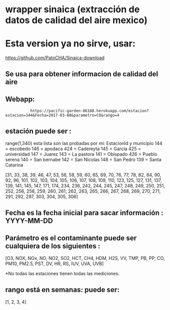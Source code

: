 # wrapper sinaica (extracción de datos de calidad del aire mexico)
# Esta version ya no sirve, usar:
https://github.com/PatoCHA/Sinaica-download

## Se usa para obtener informacion de calidad del aire
## Webapp:

               https://pacific-garden-86188.herokuapp.com/estacion?estacion=144&Fecha=2017-03-08&parametro=CO&rango=4

## estación puede ser :
range(1,340)
esta lista son las probadas por mi:
EstacionId y municipio
144  = escobedo
146 = apodaca 
424 = Cadereyta 
145 = Garcia
425 = universidad 
147 = Juarez
143 = La pastora
141 = Obispado
426 = Pueblo serena 
140 = San bernabe 
142 = San Nicolas 
148 = San Pedro
139 = Santa Catarina

[31, 33, 38, 39, 46, 47, 53, 56, 58, 59, 60, 65, 69, 70, 76, 77, 78, 82, 84, 90, 92, 96, 101, 102, 103, 104, 105, 106, 107, 108, 109, 110, 123, 125, 127, 131, 137, 139, 141, 145, 147, 171, 174, 234, 236, 242, 244, 245, 247, 248, 249, 250, 251, 252, 256, 258, 259, 260, 261, 262, 263, 265, 266, 267, 268, 269, 270, 271, 291, 292, 297, 303, 304, 305, 306]


## Fecha es la fecha inicial para sacar información : YYYY-MM-DD

## Parámetro es el contaminante puede ser cualquiera de los siguientes :
[O3, NOX, NOx, NO, NO2, SO2, HCT, CH4, HDM, H2S, VV, TMP, PB, PP, CO, PM10, PM2.5, PST, DV, HR, RS, IUV, UVA, UVB]

*No todas las estaciones tienen todas las mediciones.

## rango está en semanas: puede ser:
[1, 2, 3, 4]
